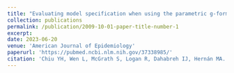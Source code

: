 ```yaml
---
title: "Evaluating model specification when using the parametric g-formula in the presence of censoring"
collection: publications
permalink: /publication/2009-10-01-paper-title-number-1
excerpt: 
date: 2023-06-20
venue: 'American Journal of Epidemiology'
paperurl: 'https://pubmed.ncbi.nlm.nih.gov/37338985/'
citation: 'Chiu YH, Wen L, McGrath S, Logan R, Dahabreh IJ, Hernán MA. (2023). <i>American Journal of Epidemiology</i>. In Press.'
---
```

